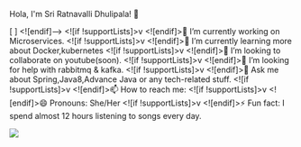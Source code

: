 Hola, I'm Sri  Ratnavalli Dhulipala! 👋

[ ]
 <![endif]–>
<![if !supportLists]>v <![endif]>🔭 I’m currently working on Microservices.
<![if !supportLists]>v <![endif]>🌱 I’m currently learning more about Docker,kubernetes
<![if !supportLists]>v <![endif]>👯 I’m looking to collaborate on youtube(soon).
<![if !supportLists]>v <![endif]>🤔 I’m looking for help with rabbitmq & kafka.
<![if !supportLists]>v <![endif]>💬 Ask me about Spring,Java8,Advance Java or any tech-related stuff.
<![if !supportLists]>v <![endif]>📫 How to reach me:
<![if !supportLists]>v <![endif]>😄 Pronouns: She/Her
<![if !supportLists]>v <![endif]>⚡ Fun fact: I spend almost 12 hours listening to songs every day.



 <img src="https://github-readme-stats.vercel.app/api?username=dsrvalli&&show_icons=true&title_color=ffffff&icon_color=bb2acf&text_color=daf7dc&bg_color=151515">







